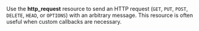 Use the **http_request** resource to send an HTTP request (`GET`,
`PUT`, `POST`, `DELETE`, `HEAD`, or `OPTIONS`) with an arbitrary
message. This resource is often useful when custom callbacks are
necessary.